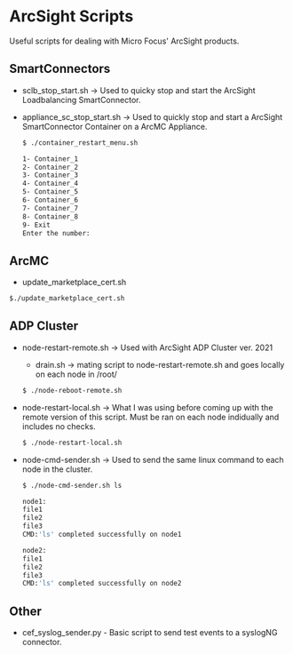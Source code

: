 # ArcSight Scripts
Useful scripts for dealing with Micro Focus' ArcSight products.
## SmartConnectors
* sclb_stop_start.sh -> Used to quicky stop and start the ArcSight Loadbalancing SmartConnector.
* appliance_sc_stop_start.sh -> Used to quickly stop and start a ArcSight SmartConnector Container on a ArcMC Appliance.

    ```bash
    $ ./container_restart_menu.sh 

    1- Container_1
    2- Container_2
    3- Container_3
    4- Container_4
    5- Container_5
    6- Container_6
    7- Container_7
    8- Container_8
    9- Exit
    Enter the number: 
    ```

## ArcMC
* update_marketplace_cert.sh

```bash
$./update_marketplace_cert.sh
```

## ADP Cluster
* node-restart-remote.sh -> Used with ArcSight ADP Cluster ver. 2021
    * drain.sh -> mating script to node-restart-remote.sh and goes locally on each node in /root/

    ```bash
    $ ./node-reboot-remote.sh
    ```
    
 * node-restart-local.sh -> What I was using before coming up with the remote version of this script. Must be ran on each node indidually and includes no checks.

    ```bash
    $ ./node-restart-local.sh
    ```
    

* node-cmd-sender.sh -> Used to send the same linux command to each node in the cluster.
    ```bash
    $ ./node-cmd-sender.sh ls

    node1:
    file1
    file2
    file3
    CMD:'ls' completed successfully on node1

    node2:
    file1
    file2
    file3
    CMD:'ls' completed successfully on node2
    ```
## Other
* cef_syslog_sender.py - Basic script to send test events to a syslogNG connector.
